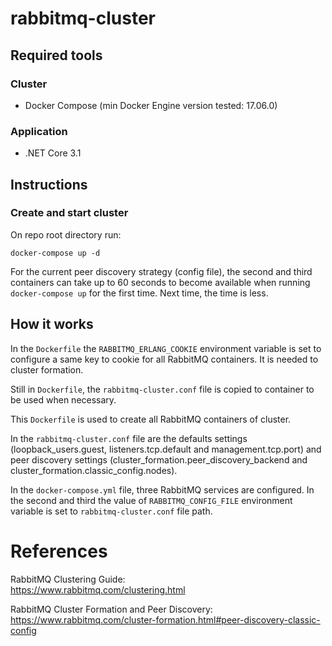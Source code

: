 # rabbitmq-cluster

## Required tools

### Cluster

- Docker Compose (min Docker Engine version tested: 17.06.0)

### Application

- .NET Core 3.1

## Instructions

### Create and start cluster

On repo root directory run:
```
docker-compose up -d
```

For the current peer discovery strategy (config file), the second and third containers can take up to 60 seconds to become available when running `docker-compose up` for the first time. Next time, the time is less.

## How it works

In the `Dockerfile` the `RABBITMQ_ERLANG_COOKIE` environment variable is set to configure a same key to cookie for all RabbitMQ containers. It is needed to cluster formation.

Still in `Dockerfile`, the `rabbitmq-cluster.conf` file is copied to container to be used when necessary.

This `Dockerfile` is used to create all RabbitMQ containers of cluster.

In the `rabbitmq-cluster.conf` file are the defaults settings (loopback_users.guest, listeners.tcp.default and management.tcp.port) and peer discovery settings (cluster_formation.peer_discovery_backend and cluster_formation.classic_config.nodes).

In the `docker-compose.yml` file, three RabbitMQ services are configured. In the second and third the value of `RABBITMQ_CONFIG_FILE` environment variable is set to `rabbitmq-cluster.conf` file path.

# References

RabbitMQ Clustering Guide:\
https://www.rabbitmq.com/clustering.html

RabbitMQ Cluster Formation and Peer Discovery:\
https://www.rabbitmq.com/cluster-formation.html#peer-discovery-classic-config
